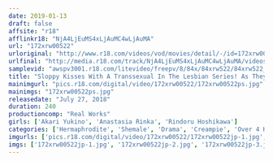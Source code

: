 ```yaml
---
date: 2019-01-13
draft: false
affsite: "r18"
afflinkr18: "NjA4LjEuMS4xLjAuMC4wLjAuMA"
url: "172xrw00522"
urloriginal: "http://www.r18.com/videos/vod/movies/detail/-/id=172xrw00522"
urlfinal: "http://media.r18.com/track/NjA4LjEuMS4xLjAuMC4wLjAuMA/videos/vod/movies/detail/-/id=172xrw00522"
samplevid: "awspv3001.r18.com/litevideo/freepv/8/84x/84xrw522/84xrw522_dmb_w.mp4"
title: "Sloppy Kisses With A Transsexual In The Lesbian Series! As They Drooled And Slobbered All Over Each Other With Sloppy Kisses, His/Her Cock Got Rock Hard And Ready! Unable To Control His/Her Lust, They Had Themselves 4 Hours Of Creampies"
mainimgurl: "pics.r18.com/digital/video/172xrw00522/172xrw00522ps.jpg"
mainimgs: "172xrw00522ps.jpg"
releasedate: "July 27, 2018"
duration: 240
productioncomp: "Real Works"
girls: ['Akari Yukino', 'Anastasia Rinka', 'Rindoru Hoshikawa']
categories: ['Hermaphrodite', 'Shemale', 'Drama', 'Creampie', 'Over 4 Hours', 'Hi-Def']
imgurls: ['pics.r18.com/digital/video/172xrw00522/172xrw00522jp-1.jpg', 'pics.r18.com/digital/video/172xrw00522/172xrw00522jp-2.jpg', 'pics.r18.com/digital/video/172xrw00522/172xrw00522jp-3.jpg', 'pics.r18.com/digital/video/172xrw00522/172xrw00522jp-4.jpg', 'pics.r18.com/digital/video/172xrw00522/172xrw00522jp-5.jpg', 'pics.r18.com/digital/video/172xrw00522/172xrw00522jp-6.jpg', 'pics.r18.com/digital/video/172xrw00522/172xrw00522jp-7.jpg', 'pics.r18.com/digital/video/172xrw00522/172xrw00522jp-8.jpg', 'pics.r18.com/digital/video/172xrw00522/172xrw00522jp-9.jpg', 'pics.r18.com/digital/video/172xrw00522/172xrw00522jp-10.jpg', 'pics.r18.com/digital/video/172xrw00522/172xrw00522jp-11.jpg', 'pics.r18.com/digital/video/172xrw00522/172xrw00522jp-12.jpg', 'pics.r18.com/digital/video/172xrw00522/172xrw00522jp-13.jpg', 'pics.r18.com/digital/video/172xrw00522/172xrw00522jp-14.jpg', 'pics.r18.com/digital/video/172xrw00522/172xrw00522jp-15.jpg', 'pics.r18.com/digital/video/172xrw00522/172xrw00522jp-16.jpg', 'pics.r18.com/digital/video/172xrw00522/172xrw00522jp-17.jpg', 'pics.r18.com/digital/video/172xrw00522/172xrw00522jp-18.jpg', 'pics.r18.com/digital/video/172xrw00522/172xrw00522jp-19.jpg', 'pics.r18.com/digital/video/172xrw00522/172xrw00522jp-20.jpg']
imgs: ['172xrw00522jp-1.jpg', '172xrw00522jp-2.jpg', '172xrw00522jp-3.jpg', '172xrw00522jp-4.jpg', '172xrw00522jp-5.jpg', '172xrw00522jp-6.jpg', '172xrw00522jp-7.jpg', '172xrw00522jp-8.jpg', '172xrw00522jp-9.jpg', '172xrw00522jp-10.jpg', '172xrw00522jp-11.jpg', '172xrw00522jp-12.jpg', '172xrw00522jp-13.jpg', '172xrw00522jp-14.jpg', '172xrw00522jp-15.jpg', '172xrw00522jp-16.jpg', '172xrw00522jp-17.jpg', '172xrw00522jp-18.jpg', '172xrw00522jp-19.jpg', '172xrw00522jp-20.jpg']
---
```

